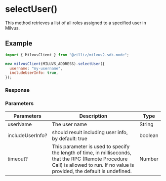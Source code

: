 # selectUser()

This method retrieves a list of all roles assigned to a specified user in Milvus.

## Example

```javascript
import { MilvusClient } from "@zilliz/milvus2-sdk-node";

new milvusClient(MILUVS_ADDRESS).selectUser({
  username: "my-username",
  includeUserInfo: true,
});
```

### Response

### Parameters

| Parameters       | Description                                                                                                                                                                       | Type    |
| ---------------- | --------------------------------------------------------------------------------------------------------------------------------------------------------------------------------- | ------- |
| userName         | The user name                                                                                                                                                                     | String  |
| includeUserInfo? | should result including user info, by default: true                                                                                                                               | boolean |
| timeout?         | This parameter is used to specify the length of time, in milliseconds, that the RPC (Remote Procedure Call) is allowed to run. If no value is provided, the default is undefined. | Number  |
